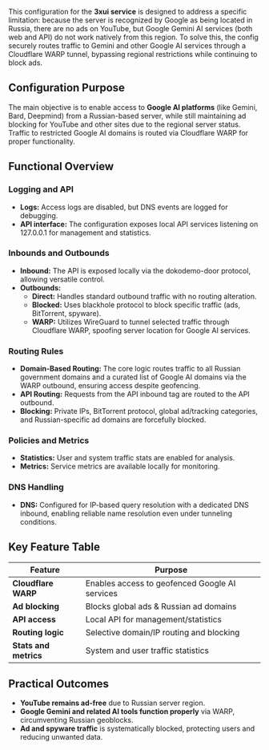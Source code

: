 This configuration for the **3xui service** is designed to address a specific limitation: because the server is recognized by Google as being located in Russia, there are no ads on YouTube, but Google Gemini AI services (both web and API) do not work natively from this region. To solve this, the config securely routes traffic to Gemini and other Google AI services through a Cloudflare WARP tunnel, bypassing regional restrictions while continuing to block ads.

## Configuration Purpose

The main objective is to enable access to **Google AI platforms** (like Gemini, Bard, Deepmind) from a Russian-based server, while still maintaining ad blocking for YouTube and other sites due to the regional server status. Traffic to restricted Google AI domains is routed via Cloudflare WARP for proper functionality.

## Functional Overview

### Logging and API

- **Logs:** Access logs are disabled, but DNS events are logged for debugging.
- **API interface:** The configuration exposes local API services listening on 127.0.0.1 for management and statistics.

### Inbounds and Outbounds

- **Inbound:** The API is exposed locally via the dokodemo-door protocol, allowing versatile control.
- **Outbounds:**
  - **Direct:** Handles standard outbound traffic with no routing alteration.
  - **Blocked:** Uses blackhole protocol to block specific traffic (ads, BitTorrent, spyware).
  - **WARP:** Utilizes WireGuard to tunnel selected traffic through Cloudflare WARP, spoofing server location for Google AI services.

### Routing Rules

- **Domain-Based Routing:** The core logic routes traffic to all Russian government domains and a curated list of Google AI domains via the WARP outbound, ensuring access despite geofencing.
- **API Routing:** Requests from the API inbound tag are routed to the API outbound.
- **Blocking:** Private IPs, BitTorrent protocol, global ad/tracking categories, and Russian-specific ad domains are forcefully blocked.

### Policies and Metrics

- **Statistics:** User and system traffic stats are enabled for analysis.
- **Metrics:** Service metrics are available locally for monitoring.

### DNS Handling

- **DNS:** Configured for IP-based query resolution with a dedicated DNS inbound, enabling reliable name resolution even under tunneling conditions.

## Key Feature Table

| Feature                 | Purpose                                                    |
|-------------------------|------------------------------------------------------------|
| **Cloudflare WARP**     | Enables access to geofenced Google AI services      |
| **Ad blocking**         | Blocks global ads & Russian ad domains              |
| **API access**          | Local API for management/statistics                 |
| **Routing logic**       | Selective domain/IP routing and blocking            |
| **Stats and metrics**   | System and user traffic statistics                  |

## Practical Outcomes

- **YouTube remains ad-free** due to Russian server region.
- **Google Gemini and related AI tools function properly** via WARP, circumventing Russian geoblocks.
- **Ad and spyware traffic** is systematically blocked, protecting users and reducing unwanted data.

